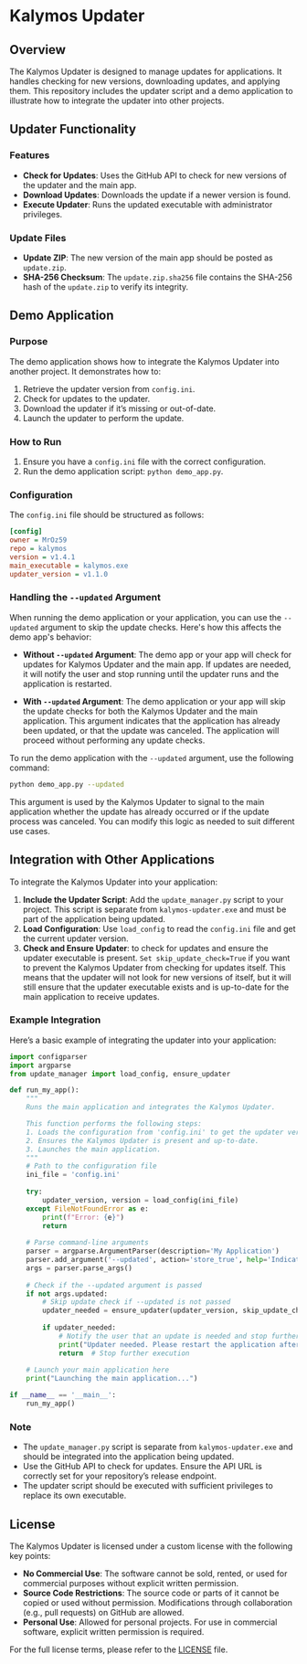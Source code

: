 # Kalymos Updater

## Overview

The Kalymos Updater is designed to manage updates for applications. It handles checking for new versions, downloading updates, and applying them. This repository includes the updater script and a demo application to illustrate how to integrate the updater into other projects.

## Updater Functionality

### Features

- **Check for Updates**: Uses the GitHub API to check for new versions of the updater and the main app.
- **Download Updates**: Downloads the update if a newer version is found.
- **Execute Updater**: Runs the updated executable with administrator privileges.

### Update Files

- **Update ZIP**: The new version of the main app should be posted as `update.zip`.
- **SHA-256 Checksum**: The `update.zip.sha256` file contains the SHA-256 hash of the `update.zip` to verify its integrity.

## Demo Application

### Purpose

The demo application shows how to integrate the Kalymos Updater into another project. It demonstrates how to:

1. Retrieve the updater version from `config.ini`.
2. Check for updates to the updater.
3. Download the updater if it’s missing or out-of-date.
4. Launch the updater to perform the update.

### How to Run

1. Ensure you have a `config.ini` file with the correct configuration.
2. Run the demo application script: `python demo_app.py`.

### Configuration

The `config.ini` file should be structured as follows:

```ini
[config]
owner = MrOz59
repo = kalymos
version = v1.4.1
main_executable = kalymos.exe
updater_version = v1.1.0
```

### Handling the `--updated` Argument

When running the demo application or your application, you can use the `--updated` argument to skip the update checks. Here's how this affects the demo app's behavior:

- **Without `--updated` Argument**: The demo app or your app will check for updates for Kalymos Updater and the main app. If updates are needed, it will notify the user and stop running until the updater runs and the application is restarted.

- **With `--updated` Argument**: The demo application or your app will skip the update checks for both the Kalymos Updater and the main application. This argument indicates that the application has already been updated, or that the update was canceled. The application will proceed without performing any update checks.

To run the demo application with the `--updated` argument, use the following command:

```bash
python demo_app.py --updated
```

This argument is used by the Kalymos Updater to signal to the main application whether the update has already occurred or if the update process was canceled. You can modify this logic as needed to suit different use cases.

## Integration with Other Applications

To integrate the Kalymos Updater into your application:

1. **Include the Updater Script**: Add the `update_manager.py` script to your project. This script is separate from `kalymos-updater.exe` and must be part of the application being updated.
2. **Load Configuration**: Use `load_config` to read the `config.ini` file and get the current updater version.
3. **Check and Ensure Updater**: to check for updates and ensure the updater executable is present. `Set skip_update_check=True` if you want to prevent the Kalymos Updater from checking for updates itself. This means that the updater will not look for new versions of itself, but it will still ensure that the updater executable exists and is up-to-date for the main application to receive updates.

### Example Integration

Here’s a basic example of integrating the updater into your application:

```python
import configparser
import argparse
from update_manager import load_config, ensure_updater

def run_my_app():
    """
    Runs the main application and integrates the Kalymos Updater.

    This function performs the following steps:
    1. Loads the configuration from 'config.ini' to get the updater version.
    2. Ensures the Kalymos Updater is present and up-to-date.
    3. Launches the main application.
    """
    # Path to the configuration file
    ini_file = 'config.ini'
    
    try:
        updater_version, version = load_config(ini_file)
    except FileNotFoundError as e:
        print(f"Error: {e}")
        return
    
    # Parse command-line arguments
    parser = argparse.ArgumentParser(description='My Application')
    parser.add_argument('--updated', action='store_true', help='Indicates that the application has been updated.')
    args = parser.parse_args()
    
    # Check if the --updated argument is passed
    if not args.updated:
        # Skip update check if --updated is not passed
        updater_needed = ensure_updater(updater_version, skip_update_check=False)
        
        if updater_needed:
            # Notify the user that an update is needed and stop further execution
            print("Updater needed. Please restart the application after the updater has run.")
            return  # Stop further execution
    
    # Launch your main application here
    print("Launching the main application...")

if __name__ == '__main__':
    run_my_app()
```

### Note

- The `update_manager.py` script is separate from `kalymos-updater.exe` and should be integrated into the application being updated.
- Use the GitHub API to check for updates. Ensure the API URL is correctly set for your repository’s release endpoint.
- The updater script should be executed with sufficient privileges to replace its own executable.

## License

The Kalymos Updater is licensed under a custom license with the following key points:

- **No Commercial Use**: The software cannot be sold, rented, or used for commercial purposes without explicit written permission.
- **Source Code Restrictions**: The source code or parts of it cannot be copied or used without permission. Modifications through collaboration (e.g., pull requests) on GitHub are allowed.
- **Personal Use**: Allowed for personal projects. For use in commercial software, explicit written permission is required.

For the full license terms, please refer to the [LICENSE](LICENSE) file.
